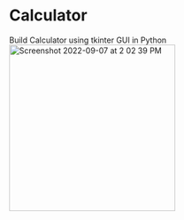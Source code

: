 # Calculator
Build Calculator using tkinter GUI in Python
<img width="300" alt="Screenshot 2022-09-07 at 2 02 39 PM" src="https://user-images.githubusercontent.com/95522797/189520114-b128baf7-caae-4a42-86f1-9428cac418b6.png">
